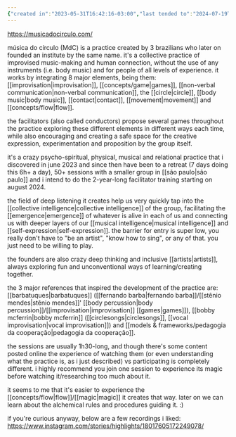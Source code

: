 ```yaml
---
{"created in":"2023-05-31T16:42:16-03:00","last tended to":"2024-07-19T21:10:18-03:00","aliases":["MdC","mdc"],"tags":["music","play","🌿","host","practice"],"relevance score":94,"dg-publish":true,"permalink":"/practices/musica-do-circulo/","dgPassFrontmatter":true,"created":"2023-05-31T16:42:16.760-03:00","updated":"2024-07-24T01:14:15.790-03:00"}
---
```


https://musicadocirculo.com/

música do círculo (MdC) is a practice created by 3 brazilians who later on founded an institute by the same name. it's a collective practice of improvised music-making and human connection, without the use of any instruments (i.e. body music) and for people of all levels of experience. it works by integrating 8 major elements, being them: [[improvisation\|improvisation]], [[concepts/game\|games]], [[non-verbal communication\|non-verbal communication]], the [[circle\|circle]], [[body music\|body music]], [[contact\|contact]], [[movement\|movement]] and [[concepts/flow\|flow]].

the facilitators (also called conductors) propose several games throughout the practice exploring these different elements in different ways each time, while also encouraging and creating a safe space for the creative expression, experimentation and proposition by the group itself.

it's a crazy psycho-spiritual, physical, musical and relational practice that i discovered in june 2023 and since then have been to a retreat (7 days doing this 6h+ a day), 50+ sessions with a smaller group in [[são paulo\|são paulo]] and i intend to do the 2-year-long facilitator training starting on august 2024.

the field of deep listening it creates help us very quickly tap into the [[collective intelligence\|collective intelligence]] of the group, facilitating the [[emergence\|emergence]] of whatever is alive in each of us and connecting us with deeper layers of our [[musical intelligence\|musical intelligence]] and [[self-expression\|self-expression]]. the barrier for entry is super low, you really don't have to "be an artist", "know how to sing", or any of that. you just need to be willing to play.

the founders are also crazy deep thinking and inclusive [[artists\|artists]], always exploring fun and unconventional ways of learning/creating together.

the 3 major references that inspired the development of the practice are: [[barbatuques\|barbatuques]] ([[fernando barba\|fernando barba]]/[[stênio mendes\|stênio mendes]]' [[body percussion\|body percussion]]/[[improvisation\|improvisation]] [[games\|games]]), [[bobby mcferrin\|bobby mcferrin]] ([[circlesongs\|circlesongs]], [[vocal improvisation\|vocal improvisation]]) and [[models & frameworks/pedagogia da cooperação\|pedagogia da cooperação]].

the sessions are usually 1h30-long, and though there's some content posted online the experience of watching them (or even understanding what the practice is, as i just described) vs participating is completely different. i highly recommend you join one session to experience its magic before watching it/researching too much about it.

it seems to me that it's easier to experience the [[concepts/flow\|flow]]/[[magic\|magic]] it creates that way. later on we can learn about the alchemical rules and procedures guiding it. :)

if you're curious anyway, below are a few recordings i liked:
https://www.instagram.com/stories/highlights/18017605172249078/